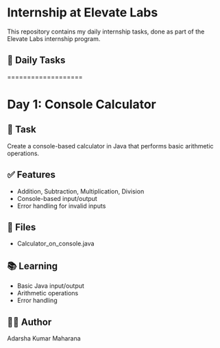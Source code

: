 # Internship at Elevate Labs

This repository contains my daily internship tasks, done as part of the Elevate Labs internship program.


## 📅 Daily Tasks
===================


# Day 1: Console Calculator
## 🚀 Task
Create a console-based calculator in Java that performs basic arithmetic operations.

## ✅ Features
- Addition, Subtraction, Multiplication, Division
- Console-based input/output
- Error handling for invalid inputs

## 📂 Files
- Calculator_on_console.java

## 📚 Learning
- Basic Java input/output
- Arithmetic operations
- Error handling

## 👨‍💻 Author
Adarsha Kumar Maharana
